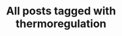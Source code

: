 ---
layout: tag
title: "All posts tagged with thermoregulation"
permalink: /weblog/tags/thermoregulation/
taxonomy: thermoregulation
---